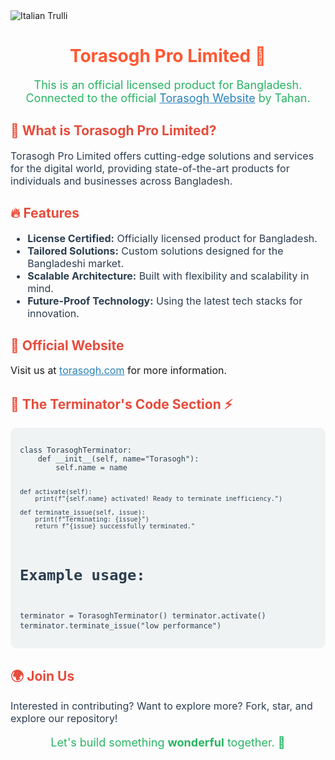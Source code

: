 <img src="" alt="Italian Trulli">
<h1 align="center" style="color:#FF5733;">Torasogh Pro Limited 🌟</h1>
<p align="center" style="font-size:18px; color:#28B463;">
  This is an official licensed product for Bangladesh. Connected to the official <a href="https://torasogh.com" target="_blank" style="color:#2980B9;">Torasogh Website</a> by Tahan.
</p>
<h2 style="color:#E74C3C;">🚀 What is Torasogh Pro Limited?</h2>
<p style="font-size:16px; color:#2C3E50;">
  Torasogh Pro Limited offers cutting-edge solutions and services for the digital world, providing state-of-the-art products for individuals and businesses across Bangladesh.
</p>

<h2 style="color:#E74C3C;">🔥 Features</h2>
<ul style="color:#2C3E50; font-size:16px;">
  <li><strong>License Certified:</strong> Officially licensed product for Bangladesh.</li>
  <li><strong>Tailored Solutions:</strong> Custom solutions designed for the Bangladeshi market.</li>
  <li><strong>Scalable Architecture:</strong> Built with flexibility and scalability in mind.</li>
  <li><strong>Future-Proof Technology:</strong> Using the latest tech stacks for innovation.</li>
</ul>

<h2 style="color:#E74C3C;">💼 Official Website</h2>
<p style="font-size:16px;">
  Visit us at <a href="https://torasogh.com" target="_blank" style="color:#2980B9;">torasogh.com</a> for more information.
</p>

<h2 style="color:#E74C3C;">🦾 The Terminator's Code Section ⚡</h2>
<pre style="background-color:#F0F3F4; padding:15px; border-radius:10px; color:#2C3E50;">
<code>
class TorasoghTerminator:
    def __init__(self, name="Torasogh"):
        self.name = name

    def activate(self):
        print(f"{self.name} activated! Ready to terminate inefficiency.")
    
    def terminate_issue(self, issue):
        print(f"Terminating: {issue}")
        return f"{issue} successfully terminated."

# Example usage:
terminator = TorasoghTerminator()
terminator.activate()
terminator.terminate_issue("low performance")
</code>
</pre>

<h2 style="color:#E74C3C;">🌍 Join Us</h2>
<p style="font-size:16px; color:#2C3E50;">
  Interested in contributing? Want to explore more? Fork, star, and explore our repository!
</p>

<p align="center" style="font-size:18px; color:#28B463;">
  Let's build something <strong>wonderful</strong> together. 🎉
</p>
